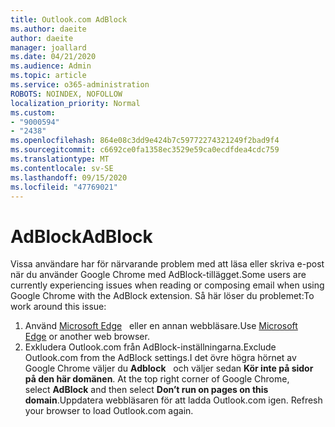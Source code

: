 ```yaml
---
title: Outlook.com AdBlock
ms.author: daeite
author: daeite
manager: joallard
ms.date: 04/21/2020
ms.audience: Admin
ms.topic: article
ms.service: o365-administration
ROBOTS: NOINDEX, NOFOLLOW
localization_priority: Normal
ms.custom:
- "9000594"
- "2438"
ms.openlocfilehash: 864e08c3dd9e424b7c59772274321249f2bad9f4
ms.sourcegitcommit: c6692ce0fa1358ec3529e59ca0ecdfdea4cdc759
ms.translationtype: MT
ms.contentlocale: sv-SE
ms.lasthandoff: 09/15/2020
ms.locfileid: "47769021"
---
```

# <a name="adblock"></a><span data-ttu-id="d7bb4-102">AdBlock</span><span class="sxs-lookup"><span data-stu-id="d7bb4-102">AdBlock</span></span>

<span data-ttu-id="d7bb4-103">Vissa användare har för närvarande problem med att läsa eller skriva e-post när du använder Google Chrome med AdBlock-tillägget.</span><span class="sxs-lookup"><span data-stu-id="d7bb4-103">Some users are currently experiencing issues when reading or composing email when using Google Chrome with the AdBlock extension.</span></span> <span data-ttu-id="d7bb4-104">Så här löser du problemet:</span><span class="sxs-lookup"><span data-stu-id="d7bb4-104">To work around this issue:</span></span>

1. <span data-ttu-id="d7bb4-105">Använd [Microsoft Edge](https://www.microsoft.com/windows/microsoft-edge)   eller en annan webbläsare.</span><span class="sxs-lookup"><span data-stu-id="d7bb4-105">Use [Microsoft Edge](https://www.microsoft.com/windows/microsoft-edge) or another web browser.</span></span>
1. <span data-ttu-id="d7bb4-106">Exkludera Outlook.com från AdBlock-inställningarna.</span><span class="sxs-lookup"><span data-stu-id="d7bb4-106">Exclude Outlook.com from the AdBlock settings.</span></span><span data-ttu-id="d7bb4-107">I det övre högra hörnet av Google Chrome väljer du **Adblock**   och väljer sedan **Kör inte på sidor på den här domänen**.</span><span class="sxs-lookup"><span data-stu-id="d7bb4-107"> At the top right corner of Google Chrome, select **AdBlock** and then select **Don’t run on pages on this domain**.</span></span><span data-ttu-id="d7bb4-108">Uppdatera webbläsaren för att ladda Outlook.com igen.</span><span class="sxs-lookup"><span data-stu-id="d7bb4-108"> Refresh your browser to load Outlook.com again.</span></span>